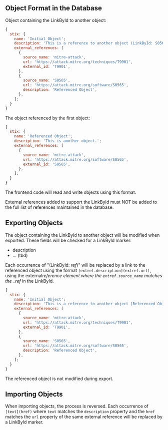 ## Object Format in the Database

Object containing the LinkById to another object:

```js
{
  stix: {
    name: 'Initial Object';
    description: 'This is a reference to another object (LinkById: S0565).';
    external_references: [
      {
        source_name: 'mitre-attack',
        url: 'https://attack.mitre.org/techniques/T9901',
        external_id: 'T9901',
      },
      {
        source_name: 'S0565',
        url: 'https://attack.mitre.org/software/S0565',
        description: 'Referenced Object',
      },
    ];
  }
}
```

The object referenced by the first object:

```js
{
  stix: {
    name: 'Referenced Object';
    description: 'This is another object.';
    external_references: [
      {
        source_name: 'mitre-attack',
        url: 'https://attack.mitre.org/software/S0565',
        external_id: 'S0565',
      },
    ];
  }
}
```

The frontend code will read and write objects using this format.

External references added to support the LinkById must NOT be added to the full list of references maintained in the database.

## Exporting Objects

The object containing the LinkById to another object will be modified when exported.
These fields will be checked for a LinkById marker:

- description
- ... (tbd)

Each occurrence of "(LinkById: _ref_)" will be replaced by a link to the referenced object using the format `[extref.description](extref.url)`, using the external*reference element where the `extref.source_name` matches the \_ref* in the LinkById.

```js
{
  stix: {
    name: 'Initial Object';
    description: 'This is a reference to another object [Referenced Object](https://attack.mitre.org/software/S0565).';
    external_references: [
      {
        source_name: 'mitre-attack',
        url: 'https://attack.mitre.org/techniques/T9901',
        external_id: 'T9901',
      },
      {
        source_name: 'S0565',
        url: 'https://attack.mitre.org/software/S0565',
        description: 'Referenced Object',
      },
    ];
  }
}
```

The referenced object is not modified during export.

## Importing Objects

When importing objects, the process is reversed.
Each occurrence of `[text](href)` where `text` matches the `description` property and the `href` matches the `url` property of the same external reference will be replaced by a LinkById marker.
